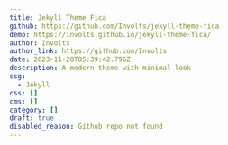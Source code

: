 ```yaml
---
title: Jekyll Theme Fica
github: https://github.com/Involts/jekyll-theme-fica
demo: https://involts.github.io/jekyll-theme-fica/
author: Involts
author_link: https://github.com/Involts
date: 2023-11-28T05:39:42.796Z
description: A modern theme with minimal look
ssg:
  - Jekyll
css: []
cms: []
category: []
draft: true
disabled_reason: Github repo not found
---
```

